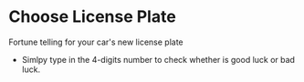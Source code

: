 # Choose License Plate
Fortune telling for your car's new license plate
  - Simlpy type in the 4-digits number to check whether is good luck or bad luck.
